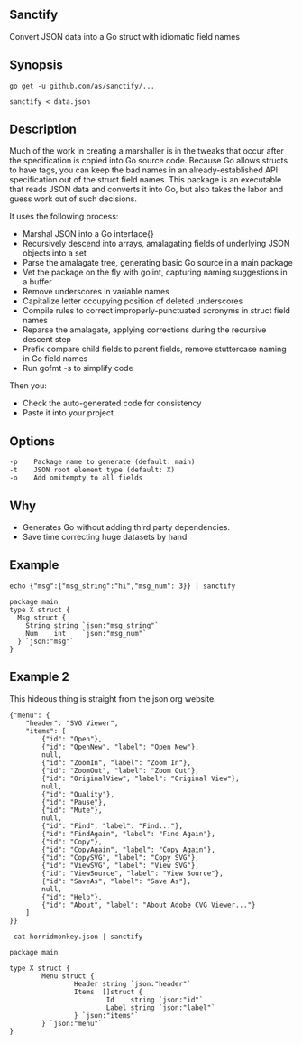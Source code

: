 ## Sanctify

Convert JSON data into a Go struct with idiomatic field names
  
## Synopsis

`go get -u github.com/as/sanctify/...`

`sanctify < data.json`
  
## Description

Much of the work in creating a marshaller is in the tweaks that occur after the specification is
copied into Go source code. Because Go allows structs to have tags, you can keep the bad names in
an already-established API specification out of the struct field names. This package is an executable
that reads JSON data and converts it into Go, but also takes the labor and guess work out of such decisions. 

It uses the following process:
	
- Marshal JSON into a Go interface{}
- Recursively descend into arrays, amalagating fields of underlying JSON objects into a set
- Parse the amalagate tree, generating basic Go source in a main package
- Vet the package on the fly with golint, capturing naming suggestions in a buffer
- Remove underscores in variable names
- Capitalize letter occupying position of deleted underscores
- Compile rules to correct improperly-punctuated acronyms in struct field names
- Reparse the amalagate, applying corrections during the recursive descent step
- Prefix compare child fields to parent fields, remove stuttercase naming in Go field names
- Run gofmt -s to simplify code

Then you:

- Check the auto-generated code for consistency
- Paste it into your project

## Options
	
	-p    Package name to generate (default: main)
	-t    JSON root element type (default: X)
	-o    Add omitempty to all fields
  

## Why

- Generates Go without adding third party dependencies.
- Save time correcting huge datasets by hand

## Example
 
`echo {"msg":{"msg_string":"hi","msg_num": 3}} | sanctify`
   
```
package main
type X struct {
  Msg struct {
    String string `json:"msg_string"`
    Num    int    `json:"msg_num"`
  } `json:"msg"`
}
```

## Example 2

This hideous thing is straight from the json.org website. 

```
{"menu": {
    "header": "SVG Viewer",
    "items": [
        {"id": "Open"},
        {"id": "OpenNew", "label": "Open New"},
        null,
        {"id": "ZoomIn", "label": "Zoom In"},
        {"id": "ZoomOut", "label": "Zoom Out"},
        {"id": "OriginalView", "label": "Original View"},
        null,
        {"id": "Quality"},
        {"id": "Pause"},
        {"id": "Mute"},
        null,
        {"id": "Find", "label": "Find..."},
        {"id": "FindAgain", "label": "Find Again"},
        {"id": "Copy"},
        {"id": "CopyAgain", "label": "Copy Again"},
        {"id": "CopySVG", "label": "Copy SVG"},
        {"id": "ViewSVG", "label": "View SVG"},
        {"id": "ViewSource", "label": "View Source"},
        {"id": "SaveAs", "label": "Save As"},
        null,
        {"id": "Help"},
        {"id": "About", "label": "About Adobe CVG Viewer..."}
    ]
}}
```

``` cat horridmonkey.json | sanctify```

```
package main

type X struct {
        Menu struct {
                Header string `json:"header"`
                Items  []struct {
                        Id    string `json:"id"`
                        Label string `json:"label"`
                } `json:"items"`
        } `json:"menu"`
}
```



